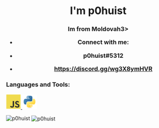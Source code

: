 <h1 align="center">I'm p0huist</h1>
<h3 align="center">Im from Moldovah3>


- **Connect with me:**

- **p0huist#5312**

- **https://discord.gg/wg3X8ymHVR**

<h3 align="left">Languages and Tools:</h3>
<p align="left"> <a href="https://developer.mozilla.org/en-US/docs/Web/JavaScript" target="_blank"> <img src="https://raw.githubusercontent.com/devicons/devicon/master/icons/javascript/javascript-original.svg" alt="javascript" width="40" height="40"/> </a> <a href="https://www.python.org" target="_blank"> <img src="https://raw.githubusercontent.com/devicons/devicon/master/icons/python/python-original.svg" alt="python" width="40" height="40"/> </a> </p>

<p><img align="left" src="https://github-readme-stats.vercel.app/api/top-langs?username=p0huist&show_icons=true&locale=en&layout=compact" alt="p0huist" /></p>

<p>&nbsp;<img align="center" src="https://github-readme-stats.vercel.app/api?username=p0huist&show_icons=true&locale=en" alt="p0huist" /></p>
